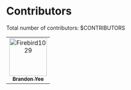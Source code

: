 # Contributors

Total number of contributors: <!--CONTRIBUTOR COUNT START--> $CONTRIBUTORS <!--CONTRIBUTOR COUNT END-->

<!-- readme: contributors -start -->
<table>
	<tbody>
		<tr>
            <td align="center">
                <a href="https://github.com/Firebird1029">
                    <img src="https://avatars.githubusercontent.com/u/6111102?v=4" width="100;" alt="Firebird1029"/>
                    <br />
                    <sub><b>Brandon Yee</b></sub>
                </a>
            </td>
		</tr>
	<tbody>
</table>
<!-- readme: contributors -end -->
